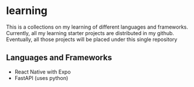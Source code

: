 # learning

This is a collections on my learning of different languages and frameworks. Currently, all my learning starter projects are distributed in my github. Eventually, all those projects will be placed under this single repository

## Languages and Frameworks

- React Native with Expo
- FastAPI (uses python)
